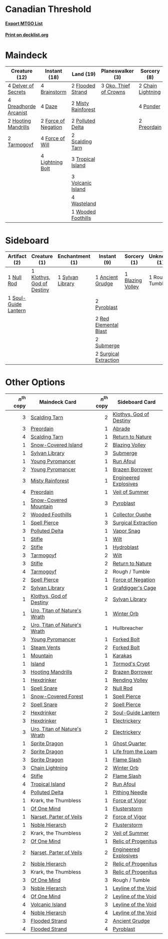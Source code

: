 # Canadian Threshold

#### [Export MTGO List](../collection/Canadian%20Threshold/Canadian%20Threshold.txt)
#### [Print on decklist.org](http://decklist.org/?deckmain=4%09Brainstorm%0A2%09Chain%20Lightning%0A4%09Daze%0A4%09Delver%20of%20Secrets%0A4%09Dreadhorde%20Arcanist%0A2%09Flooded%20Strand%0A2%09Force%20of%20Negation%0A4%09Force%20of%20Will%0A2%09Hooting%20Mandrills%0A4%09Lightning%20Bolt%0A2%09Misty%20Rainforest%0A3%09Oko,%20Thief%20of%20Crowns%0A2%09Polluted%20Delta%0A4%09Ponder%0A2%09Preordain%0A2%09Scalding%20Tarn%0A2%09Tarmogoyf%0A3%09Tropical%20Island%0A3%09Volcanic%20Island%0A4%09Wasteland%0A1%09Wooded%20Foothills&deckside=1%09Ancient%20Grudge%0A1%09Blazing%20Volley%0A1%09Klothys,%20God%20of%20Destiny%0A1%09Null%20Rod%0A2%09Pyroblast%0A2%09Red%20Elemental%20Blast%0A1%09Rough%20/%20Tumble%0A1%09Soul-Guide%20Lantern%0A2%09Submerge%0A2%09Surgical%20Extraction%0A1%09Sylvan%20Library)
# Maindeck

|                                         Creature (12)                                          |                                         Instant (18)                                         |                                          Land (19)                                          |                                        Planeswalker (3)                                         |                                        Sorcery (8)                                         |
|------------------------------------------------------------------------------------------------|----------------------------------------------------------------------------------------------|---------------------------------------------------------------------------------------------|-------------------------------------------------------------------------------------------------|--------------------------------------------------------------------------------------------|
|4 [Delver of Secrets](http://gatherer.wizards.com/Pages/Card/Details.aspx?multiverseid=226749)  |4 [Brainstorm](http://gatherer.wizards.com/Pages/Card/Details.aspx?multiverseid=3897)         |2 [Flooded Strand](http://gatherer.wizards.com/Pages/Card/Details.aspx?multiverseid=405098)  |3 [Oko, Thief of Crowns](http://gatherer.wizards.com/Pages/Card/Details.aspx?multiverseid=473159)|2 [Chain Lightning](http://gatherer.wizards.com/Pages/Card/Details.aspx?multiverseid=446139)|
|4 [Dreadhorde Arcanist](http://gatherer.wizards.com/Pages/Card/Details.aspx?multiverseid=461052)|4 [Daze](http://gatherer.wizards.com/Pages/Card/Details.aspx?multiverseid=189255)             |2 [Misty Rainforest](http://gatherer.wizards.com/Pages/Card/Details.aspx?multiverseid=405102)|                                                                                                 |4 [Ponder](http://gatherer.wizards.com/Pages/Card/Details.aspx?multiverseid=451051)         |
|2 [Hooting Mandrills](http://gatherer.wizards.com/Pages/Card/Details.aspx?multiverseid=386558)  |2 [Force of Negation](http://gatherer.wizards.com/Pages/Card/Details.aspx?multiverseid=464001)|2 [Polluted Delta](http://gatherer.wizards.com/Pages/Card/Details.aspx?multiverseid=405104)  |                                                                                                 |2 [Preordain](http://gatherer.wizards.com/Pages/Card/Details.aspx?multiverseid=405347)      |
|2 [Tarmogoyf](http://gatherer.wizards.com/Pages/Card/Details.aspx?multiverseid=136142)          |4 [Force of Will](http://gatherer.wizards.com/Pages/Card/Details.aspx?multiverseid=3107)      |2 [Scalding Tarn](http://gatherer.wizards.com/Pages/Card/Details.aspx?multiverseid=405107)   |                                                                                                 |                                                                                            |
|                                                                                                |4 [Lightning Bolt](http://gatherer.wizards.com/Pages/Card/Details.aspx?multiverseid=806)      |3 [Tropical Island](http://gatherer.wizards.com/Pages/Card/Details.aspx?multiverseid=884)    |                                                                                                 |                                                                                            |
|                                                                                                |                                                                                              |3 [Volcanic Island](http://gatherer.wizards.com/Pages/Card/Details.aspx?multiverseid=887)    |                                                                                                 |                                                                                            |
|                                                                                                |                                                                                              |4 [Wasteland](http://gatherer.wizards.com/Pages/Card/Details.aspx?multiverseid=413790)       |                                                                                                 |                                                                                            |
|                                                                                                |                                                                                              |1 [Wooded Foothills](http://gatherer.wizards.com/Pages/Card/Details.aspx?multiverseid=405116)|                                                                                                 |                                                                                            |


# Sideboard

|                                         Artifact (2)                                          |                                            Creature (1)                                            |                                     Enchantment (1)                                     |                                          Instant (9)                                           |                                        Sorcery (1)                                        |  Unknown (1)   |
|-----------------------------------------------------------------------------------------------|----------------------------------------------------------------------------------------------------|-----------------------------------------------------------------------------------------|------------------------------------------------------------------------------------------------|-------------------------------------------------------------------------------------------|----------------|
|1 [Null Rod](http://gatherer.wizards.com/Pages/Card/Details.aspx?multiverseid=383034)          |1 [Klothys, God of Destiny](http://gatherer.wizards.com/Pages/Card/Details.aspx?multiverseid=476471)|1 [Sylvan Library](http://gatherer.wizards.com/Pages/Card/Details.aspx?multiverseid=2240)|1 [Ancient Grudge](http://gatherer.wizards.com/Pages/Card/Details.aspx?multiverseid=235600)     |1 [Blazing Volley](http://gatherer.wizards.com/Pages/Card/Details.aspx?multiverseid=426821)|1 Rough / Tumble|
|1 [Soul-Guide Lantern](http://gatherer.wizards.com/Pages/Card/Details.aspx?multiverseid=476488)|                                                                                                    |                                                                                         |2 [Pyroblast](http://gatherer.wizards.com/Pages/Card/Details.aspx?multiverseid=4083)            |                                                                                           |                |
|                                                                                               |                                                                                                    |                                                                                         |2 [Red Elemental Blast](http://gatherer.wizards.com/Pages/Card/Details.aspx?multiverseid=814)   |                                                                                           |                |
|                                                                                               |                                                                                                    |                                                                                         |2 [Submerge](http://gatherer.wizards.com/Pages/Card/Details.aspx?multiverseid=21296)            |                                                                                           |                |
|                                                                                               |                                                                                                    |                                                                                         |2 [Surgical Extraction](http://gatherer.wizards.com/Pages/Card/Details.aspx?multiverseid=397706)|                                                                                           |                |


# Other Options

|*n*<sup>th</sup> copy|                                             Maindeck Card                                             |*n*<sup>th</sup> copy|                                          Sideboard Card                                          |
|--------------------:|-------------------------------------------------------------------------------------------------------|--------------------:|--------------------------------------------------------------------------------------------------|
|                    3|[Scalding Tarn](http://gatherer.wizards.com/Pages/Card/Details.aspx?multiverseid=405107)               |                    2|[Klothys, God of Destiny](http://gatherer.wizards.com/Pages/Card/Details.aspx?multiverseid=476471)|
|                    3|[Preordain](http://gatherer.wizards.com/Pages/Card/Details.aspx?multiverseid=405347)                   |                    1|[Abrade](http://gatherer.wizards.com/Pages/Card/Details.aspx?multiverseid=430772)                 |
|                    4|[Scalding Tarn](http://gatherer.wizards.com/Pages/Card/Details.aspx?multiverseid=405107)               |                    1|[Return to Nature](http://gatherer.wizards.com/Pages/Card/Details.aspx?multiverseid=461102)       |
|                    1|[Snow-Covered Island](http://gatherer.wizards.com/Pages/Card/Details.aspx?multiverseid=121130)         |                    2|[Blazing Volley](http://gatherer.wizards.com/Pages/Card/Details.aspx?multiverseid=426821)         |
|                    1|[Sylvan Library](http://gatherer.wizards.com/Pages/Card/Details.aspx?multiverseid=2240)                |                    3|[Submerge](http://gatherer.wizards.com/Pages/Card/Details.aspx?multiverseid=21296)                |
|                    1|[Young Pyromancer](http://gatherer.wizards.com/Pages/Card/Details.aspx?multiverseid=426592)            |                    1|[Run Afoul](http://gatherer.wizards.com/Pages/Card/Details.aspx?multiverseid=485524)              |
|                    2|[Young Pyromancer](http://gatherer.wizards.com/Pages/Card/Details.aspx?multiverseid=426592)            |                    1|[Brazen Borrower](http://gatherer.wizards.com/Pages/Card/Details.aspx?multiverseid=473001)        |
|                    3|[Misty Rainforest](http://gatherer.wizards.com/Pages/Card/Details.aspx?multiverseid=405102)            |                    1|[Engineered Explosives](http://gatherer.wizards.com/Pages/Card/Details.aspx?multiverseid=50139)   |
|                    4|[Preordain](http://gatherer.wizards.com/Pages/Card/Details.aspx?multiverseid=405347)                   |                    1|[Veil of Summer](http://gatherer.wizards.com/Pages/Card/Details.aspx?multiverseid=466952)         |
|                    1|[Snow-Covered Mountain](http://gatherer.wizards.com/Pages/Card/Details.aspx?multiverseid=121233)       |                    3|[Pyroblast](http://gatherer.wizards.com/Pages/Card/Details.aspx?multiverseid=4083)                |
|                    2|[Wooded Foothills](http://gatherer.wizards.com/Pages/Card/Details.aspx?multiverseid=405116)            |                    1|[Collector Ouphe](http://gatherer.wizards.com/Pages/Card/Details.aspx?multiverseid=464107)        |
|                    1|[Spell Pierce](http://gatherer.wizards.com/Pages/Card/Details.aspx?multiverseid=425876)                |                    3|[Surgical Extraction](http://gatherer.wizards.com/Pages/Card/Details.aspx?multiverseid=397706)    |
|                    3|[Polluted Delta](http://gatherer.wizards.com/Pages/Card/Details.aspx?multiverseid=405104)              |                    1|[Vapor Snag](http://gatherer.wizards.com/Pages/Card/Details.aspx?multiverseid=249373)             |
|                    1|[Stifle](http://gatherer.wizards.com/Pages/Card/Details.aspx?multiverseid=382377)                      |                    1|[Wilt](http://gatherer.wizards.com/Pages/Card/Details.aspx?multiverseid=479696)                   |
|                    2|[Stifle](http://gatherer.wizards.com/Pages/Card/Details.aspx?multiverseid=382377)                      |                    1|[Hydroblast](http://gatherer.wizards.com/Pages/Card/Details.aspx?multiverseid=3915)               |
|                    3|[Tarmogoyf](http://gatherer.wizards.com/Pages/Card/Details.aspx?multiverseid=136142)                   |                    2|[Wilt](http://gatherer.wizards.com/Pages/Card/Details.aspx?multiverseid=479696)                   |
|                    3|[Stifle](http://gatherer.wizards.com/Pages/Card/Details.aspx?multiverseid=382377)                      |                    2|[Return to Nature](http://gatherer.wizards.com/Pages/Card/Details.aspx?multiverseid=461102)       |
|                    4|[Tarmogoyf](http://gatherer.wizards.com/Pages/Card/Details.aspx?multiverseid=136142)                   |                    2|Rough / Tumble                                                                                    |
|                    2|[Spell Pierce](http://gatherer.wizards.com/Pages/Card/Details.aspx?multiverseid=425876)                |                    1|[Force of Negation](http://gatherer.wizards.com/Pages/Card/Details.aspx?multiverseid=464001)      |
|                    2|[Sylvan Library](http://gatherer.wizards.com/Pages/Card/Details.aspx?multiverseid=2240)                |                    1|[Grafdigger's Cage](http://gatherer.wizards.com/Pages/Card/Details.aspx?multiverseid=278452)      |
|                    1|[Klothys, God of Destiny](http://gatherer.wizards.com/Pages/Card/Details.aspx?multiverseid=476471)     |                    2|[Sylvan Library](http://gatherer.wizards.com/Pages/Card/Details.aspx?multiverseid=2240)           |
|                    1|[Uro, Titan of Nature's Wrath](http://gatherer.wizards.com/Pages/Card/Details.aspx?multiverseid=476480)|                    1|[Winter Orb](http://gatherer.wizards.com/Pages/Card/Details.aspx?multiverseid=643)                |
|                    2|[Uro, Titan of Nature's Wrath](http://gatherer.wizards.com/Pages/Card/Details.aspx?multiverseid=476480)|                    1|Hullbreacher                                                                                      |
|                    3|[Young Pyromancer](http://gatherer.wizards.com/Pages/Card/Details.aspx?multiverseid=426592)            |                    1|[Forked Bolt](http://gatherer.wizards.com/Pages/Card/Details.aspx?multiverseid=401702)            |
|                    1|[Steam Vents](http://gatherer.wizards.com/Pages/Card/Details.aspx?multiverseid=405109)                 |                    2|[Forked Bolt](http://gatherer.wizards.com/Pages/Card/Details.aspx?multiverseid=401702)            |
|                    1|[Mountain](http://gatherer.wizards.com/Pages/Card/Details.aspx?multiverseid=439859)                    |                    1|[Karakas](http://gatherer.wizards.com/Pages/Card/Details.aspx?multiverseid=413782)                |
|                    1|[Island](http://gatherer.wizards.com/Pages/Card/Details.aspx?multiverseid=439857)                      |                    1|[Tormod's Crypt](http://gatherer.wizards.com/Pages/Card/Details.aspx?multiverseid=389723)         |
|                    3|[Hooting Mandrills](http://gatherer.wizards.com/Pages/Card/Details.aspx?multiverseid=386558)           |                    2|[Brazen Borrower](http://gatherer.wizards.com/Pages/Card/Details.aspx?multiverseid=473001)        |
|                    1|[Hexdrinker](http://gatherer.wizards.com/Pages/Card/Details.aspx?multiverseid=464117)                  |                    1|[Rending Volley](http://gatherer.wizards.com/Pages/Card/Details.aspx?multiverseid=394663)         |
|                    1|[Spell Snare](http://gatherer.wizards.com/Pages/Card/Details.aspx?multiverseid=446100)                 |                    2|[Null Rod](http://gatherer.wizards.com/Pages/Card/Details.aspx?multiverseid=383034)               |
|                    1|[Snow-Covered Forest](http://gatherer.wizards.com/Pages/Card/Details.aspx?multiverseid=121192)         |                    1|[Spell Pierce](http://gatherer.wizards.com/Pages/Card/Details.aspx?multiverseid=425876)           |
|                    2|[Spell Snare](http://gatherer.wizards.com/Pages/Card/Details.aspx?multiverseid=446100)                 |                    2|[Spell Pierce](http://gatherer.wizards.com/Pages/Card/Details.aspx?multiverseid=425876)           |
|                    2|[Hexdrinker](http://gatherer.wizards.com/Pages/Card/Details.aspx?multiverseid=464117)                  |                    2|[Soul-Guide Lantern](http://gatherer.wizards.com/Pages/Card/Details.aspx?multiverseid=476488)     |
|                    3|[Hexdrinker](http://gatherer.wizards.com/Pages/Card/Details.aspx?multiverseid=464117)                  |                    1|[Electrickery](http://gatherer.wizards.com/Pages/Card/Details.aspx?multiverseid=456219)           |
|                    3|[Uro, Titan of Nature's Wrath](http://gatherer.wizards.com/Pages/Card/Details.aspx?multiverseid=476480)|                    2|[Electrickery](http://gatherer.wizards.com/Pages/Card/Details.aspx?multiverseid=456219)           |
|                    1|[Sprite Dragon](http://gatherer.wizards.com/Pages/Card/Details.aspx?multiverseid=479731)               |                    1|[Ghost Quarter](http://gatherer.wizards.com/Pages/Card/Details.aspx?multiverseid=389534)          |
|                    2|[Sprite Dragon](http://gatherer.wizards.com/Pages/Card/Details.aspx?multiverseid=479731)               |                    1|[Life from the Loam](http://gatherer.wizards.com/Pages/Card/Details.aspx?multiverseid=338409)     |
|                    3|[Sprite Dragon](http://gatherer.wizards.com/Pages/Card/Details.aspx?multiverseid=479731)               |                    1|[Flame Slash](http://gatherer.wizards.com/Pages/Card/Details.aspx?multiverseid=416914)            |
|                    3|[Chain Lightning](http://gatherer.wizards.com/Pages/Card/Details.aspx?multiverseid=446139)             |                    2|[Winter Orb](http://gatherer.wizards.com/Pages/Card/Details.aspx?multiverseid=643)                |
|                    4|[Stifle](http://gatherer.wizards.com/Pages/Card/Details.aspx?multiverseid=382377)                      |                    2|[Flame Slash](http://gatherer.wizards.com/Pages/Card/Details.aspx?multiverseid=416914)            |
|                    4|[Tropical Island](http://gatherer.wizards.com/Pages/Card/Details.aspx?multiverseid=884)                |                    2|[Run Afoul](http://gatherer.wizards.com/Pages/Card/Details.aspx?multiverseid=485524)              |
|                    4|[Polluted Delta](http://gatherer.wizards.com/Pages/Card/Details.aspx?multiverseid=405104)              |                    1|[Pithing Needle](http://gatherer.wizards.com/Pages/Card/Details.aspx?multiverseid=129526)         |
|                    1|Krark, the Thumbless                                                                                   |                    1|[Force of Vigor](http://gatherer.wizards.com/Pages/Card/Details.aspx?multiverseid=464113)         |
|                    1|[Of One Mind](http://gatherer.wizards.com/Pages/Card/Details.aspx?multiverseid=479580)                 |                    1|[Flusterstorm](http://gatherer.wizards.com/Pages/Card/Details.aspx?multiverseid=228255)           |
|                    1|[Narset, Parter of Veils](http://gatherer.wizards.com/Pages/Card/Details.aspx?multiverseid=460988)     |                    2|[Force of Vigor](http://gatherer.wizards.com/Pages/Card/Details.aspx?multiverseid=464113)         |
|                    1|[Noble Hierarch](http://gatherer.wizards.com/Pages/Card/Details.aspx?multiverseid=179434)              |                    2|[Flusterstorm](http://gatherer.wizards.com/Pages/Card/Details.aspx?multiverseid=228255)           |
|                    2|Krark, the Thumbless                                                                                   |                    2|[Veil of Summer](http://gatherer.wizards.com/Pages/Card/Details.aspx?multiverseid=466952)         |
|                    2|[Of One Mind](http://gatherer.wizards.com/Pages/Card/Details.aspx?multiverseid=479580)                 |                    1|[Relic of Progenitus](http://gatherer.wizards.com/Pages/Card/Details.aspx?multiverseid=174824)    |
|                    2|[Narset, Parter of Veils](http://gatherer.wizards.com/Pages/Card/Details.aspx?multiverseid=460988)     |                    2|[Engineered Explosives](http://gatherer.wizards.com/Pages/Card/Details.aspx?multiverseid=50139)   |
|                    2|[Noble Hierarch](http://gatherer.wizards.com/Pages/Card/Details.aspx?multiverseid=179434)              |                    2|[Relic of Progenitus](http://gatherer.wizards.com/Pages/Card/Details.aspx?multiverseid=174824)    |
|                    3|Krark, the Thumbless                                                                                   |                    3|[Relic of Progenitus](http://gatherer.wizards.com/Pages/Card/Details.aspx?multiverseid=174824)    |
|                    3|[Of One Mind](http://gatherer.wizards.com/Pages/Card/Details.aspx?multiverseid=479580)                 |                    3|Rough / Tumble                                                                                    |
|                    3|[Noble Hierarch](http://gatherer.wizards.com/Pages/Card/Details.aspx?multiverseid=179434)              |                    1|[Leyline of the Void](http://gatherer.wizards.com/Pages/Card/Details.aspx?multiverseid=107682)    |
|                    4|[Of One Mind](http://gatherer.wizards.com/Pages/Card/Details.aspx?multiverseid=479580)                 |                    2|[Leyline of the Void](http://gatherer.wizards.com/Pages/Card/Details.aspx?multiverseid=107682)    |
|                    4|[Volcanic Island](http://gatherer.wizards.com/Pages/Card/Details.aspx?multiverseid=887)                |                    3|[Leyline of the Void](http://gatherer.wizards.com/Pages/Card/Details.aspx?multiverseid=107682)    |
|                    4|[Noble Hierarch](http://gatherer.wizards.com/Pages/Card/Details.aspx?multiverseid=179434)              |                    4|[Leyline of the Void](http://gatherer.wizards.com/Pages/Card/Details.aspx?multiverseid=107682)    |
|                    3|[Flooded Strand](http://gatherer.wizards.com/Pages/Card/Details.aspx?multiverseid=405098)              |                    2|[Ancient Grudge](http://gatherer.wizards.com/Pages/Card/Details.aspx?multiverseid=235600)         |
|                    4|[Flooded Strand](http://gatherer.wizards.com/Pages/Card/Details.aspx?multiverseid=405098)              |                    4|[Pyroblast](http://gatherer.wizards.com/Pages/Card/Details.aspx?multiverseid=4083)                |

